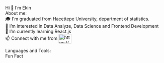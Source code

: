Hi 👋  I’m Ekin </br>
About me: </br> 
🎓  I'm graduated from Hacettepe University, department of statistics.</br>
👀 I’m interested in Data Analyze, Data Science and Frontend Development </br>
🌱 I’m currently learning React.js </br> 
📫 Connect with me from 
   <a href="https://linkedin.com/in/https://www.linkedin.com/in/ekinkarada" target="blank"><img align="center" src="https://raw.githubusercontent.com/rahuldkjain/github-profile-readme-generator/master/src/images/icons/Social/linked-in-alt.svg" alt="https://www.linkedin.com/in/ekinkarada" height="30" width="40" /></a>
   
   
   Languages and Tools:   
   Fun Fact 


<!---
ekinkarada/ekinkarada is a ✨ special ✨ repository because its `README.md` (this file) appears on your GitHub profile.
You can click the Preview link to take a look at your changes.
--->
